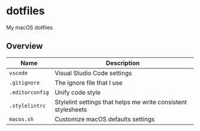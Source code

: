 # dotfiles

My macOS dotfiles

## Overview

| Name | Description |
| --- | --- |
| `vscode` | Visual Studio Code settings |
| `.gitignore` | The ignore file that I use |
| `.editorconfig` | Unify code style |
| `.stylelintrc` | Stylelint settings that helps me write consistent stylesheets |
| `macos.sh` | Customize macOS defaults settings |
